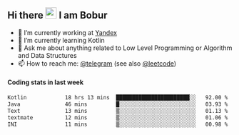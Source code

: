 ## Hi there <img src="https://media.giphy.com/media/hvRJCLFzcasrR4ia7z/giphy.gif" width="25px" height="25px"> I am Bobur

- 💼 I’m currently working at [Yandex](https://yandex.ru/)
- 🌱 I’m currently learning Kotlin
- 💬 Ask me about anything related to Low Level Programming or Algorithm and Data Structures
- 📫 How to reach me: [@telegram](https://t.me/octoant) (see also [@leetcode](https://leetcode.com/octoant/))    

#### Coding stats in last week

<!--START_SECTION:waka-->

```txt
Kotlin            18 hrs 13 mins  ███████████████████████░░   92.00 %
Java              46 mins         █░░░░░░░░░░░░░░░░░░░░░░░░   03.93 %
Text              13 mins         ▒░░░░░░░░░░░░░░░░░░░░░░░░   01.13 %
textmate          12 mins         ▒░░░░░░░░░░░░░░░░░░░░░░░░   01.06 %
INI               11 mins         ▒░░░░░░░░░░░░░░░░░░░░░░░░   00.98 %
```

<!--END_SECTION:waka-->
